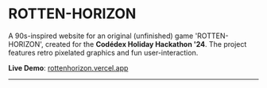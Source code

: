 # ROTTEN-HORIZON

A 90s-inspired website for an original (unfinished) game 'ROTTEN-HORIZON', created for the **Codédex Holiday Hackathon '24**. The project features retro pixelated graphics and fun user-interaction.

**Live Demo**: [rottenhorizon.vercel.app](https://rottenhorizon.vercel.app)

---
